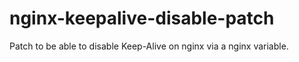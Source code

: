 # nginx-keepalive-disable-patch
Patch to be able to disable Keep-Alive on nginx via a nginx variable.
